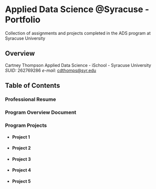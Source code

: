 # Applied Data Science @Syracuse - Portfolio
Collection of assignments and projects completed in the ADS program at Syracuse University
## Overview
Cartney Thompson
Applied Data Science - iSchool - Syracuse University
_SUID:_ 262769286
_e-mail:_ cdthomps@syr.edu

## Table of Contents

### Professional Resume
### Program Overview Document
### Program Projects
  * #### Project 1
  * #### Project 2
  * #### Project 3
  * #### Project 4
  * #### Project 5

